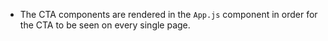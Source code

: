 - The CTA components are rendered in the `App.js` component in order for the CTA to be seen on every single page.
